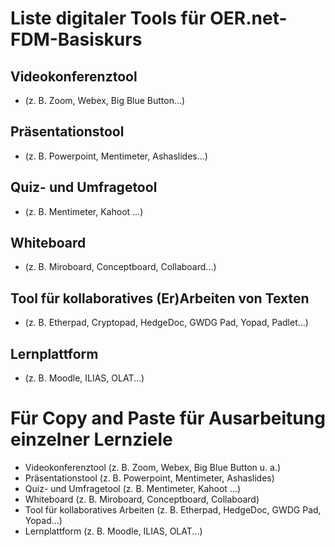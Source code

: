 # Liste digitaler Tools für OER.net-FDM-Basiskurs

## Videokonferenztool 
* (z. B. Zoom, Webex, Big Blue Button...)
## Präsentationstool
* (z. B. Powerpoint, Mentimeter, Ashaslides...)
## Quiz- und Umfragetool 
* (z. B. Mentimeter, Kahoot ...)
## Whiteboard
* (z. B. Miroboard, Conceptboard, Collaboard...)
## Tool für kollaboratives (Er)Arbeiten von Texten 
* (z. B. Etherpad, Cryptopad, HedgeDoc, GWDG Pad, Yopad, Padlet...)
## Lernplattform
* (z. B. Moodle, ILIAS, OLAT...)


# Für Copy and Paste für Ausarbeitung einzelner Lernziele
* Videokonferenztool (z. B. Zoom, Webex, Big Blue Button u. a.)
* Präsentationstool (z. B. Powerpoint, Mentimeter, Ashaslides)
* Quiz- und Umfragetool (z. B. Mentimeter, Kahoot ...)
* Whiteboard (z. B. Miroboard, Conceptboard, Collaboard)
* Tool für kollaboratives Arbeiten (z. B. Etherpad, HedgeDoc, GWDG Pad, Yopad...)
* Lernplattform (z. B. Moodle, ILIAS, OLAT...)
